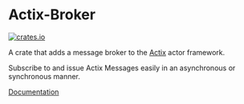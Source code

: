 # Actix-Broker
[![crates.io](http://meritbadge.herokuapp.com/actix-broker)](https://crates.io/crates/actix-broker)

A crate that adds a message broker to the [Actix](https://github.com/actix/actix) actor framework.

Subscribe to and issue Actix Messages easily in an asynchronous or synchronous manner.

[Documentation](https://docs.rs/actix-broker)
